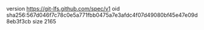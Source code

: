 version https://git-lfs.github.com/spec/v1
oid sha256:567d046f7c78c0e5a771fbb0475a7e3afdc4f07d49080bf45e47e09d8eb3f3cb
size 2165
